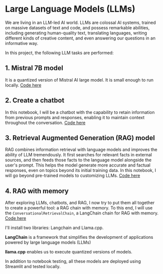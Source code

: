 # Large Language Models (LLMs)
We are living in an LLM-led AI world. LLMs are colossal AI systems, trained on massive datasets of text and code, and possess remarkable abilities, including generating human-quality text, translating languages, writing different kinds of creative content, and even answering our questions in an informative way. 

In this project, the following LLM tasks are performed: 

## 1. Mistral 7B model
It is a quantized version of Mistral AI large model. It is small enough to run locally. [Code here](https://github.com/sumitdeole/llm_from_rag_to_chatbots/blob/main/code/1_llm_primer.ipynb)

## 2. Create a chatbot
In this notebook, I will be a chatbot with the capability to retain information from previous prompts and responses, enabling it to maintain context throughout the conversation. [Code here](https://github.com/sumitdeole/llm_from_rag_to_chatbots/blob/main/code/2_simple-chatbot.ipynb)

## 3. Retrieval Augmented Generation (RAG) model
RAG combines information retrieval with language models and improves the ability of LLM tremendously. It first searches for relevant facts in external sources, and then feeds those facts to the language model alongside the user's prompt. This helps the model generate more accurate and factual responses, even on topics beyond its initial training data. In this notebook, I will go beyond pre-trained models to customizing LLMs. [Code here](https://github.com/sumitdeole/llm_from_rag_to_chatbots/blob/main/code/3_rag.ipynb)

## 4. RAG with memory
After exploring LLMs, chatbots, and RAG, I now try to put them all together to create a powerful tool: a RAG chain with memory. To this end, I will use the `ConversationalRetrievalChain`, a LangChain chain for RAG with memory. [Code here](https://github.com/sumitdeole/llm_from_rag_to_chatbots/blob/main/code/4_rag_chatbot.ipynb)


I'll install two libraries: Langchain and Llama.cpp. 

**LangChain** is a framework that simplifies the development of applications powered by large language models (LLMs)

**llama.cpp** enables us to execute quantized versions of models.

In addition to notebook testing, all these models are deployed using Streamlit and tested locally.
